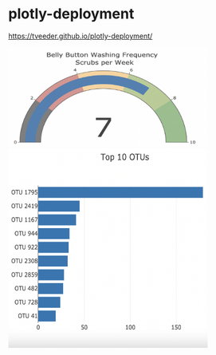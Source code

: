 # plotly-deployment
 
 https://tveeder.github.io/plotly-deployment/
 
 

<img src="images/frequency.png" height=200 width = 400>

<img src="images/topten.png" height=400 width = 400>
